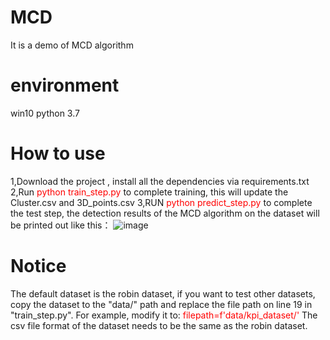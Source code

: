 # MCD
It is a demo of MCD algorithm
# environment
win10
python 3.7
# How to use
1,Download the project , install all the dependencies via requirements.txt
2,Run <font color=red>python train_step.py</font> to complete training, this will update the Cluster.csv and 3D_points.csv
3,RUN <font color=red> python predict_step.py</font> to complete the test step, the detection results of the MCD algorithm on the dataset will be printed out like this：
![image](https://user-images.githubusercontent.com/42335842/120985431-20c2d680-c76b-11eb-8c60-24b4252a3fcd.png)
# Notice
The default dataset is the robin dataset, if you want to test other datasets, copy the dataset to the "data/" path and replace the file path on line 19 in "train_step.py". For example, modify it to:
<font color=red> filepath=f'data/kpi_dataset/'</font>
The csv file format of the dataset needs to be the same as the robin dataset.
